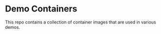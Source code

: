 # Demo Containers

This repo contains a collection of container images that are used in various demos.
